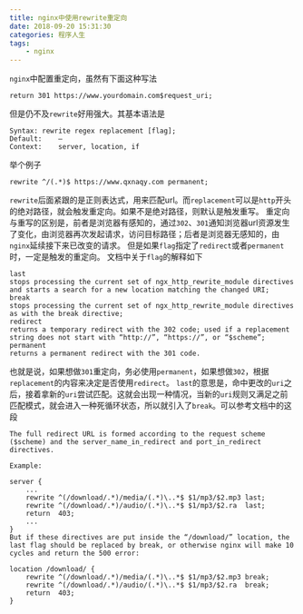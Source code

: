 ```yaml
---
title: nginx中使用rewrite重定向
date: 2018-09-20 15:31:30
categories: 程序人生
tags:
    - nginx
---
```

`nginx`中配置重定向，虽然有下面这种写法
```
return 301 https://www.yourdomain.com$request_uri;
```
但是仍不及`rewrite`好用强大。其基本语法是
```
Syntax:	rewrite regex replacement [flag];
Default:	—
Context:	server, location, if
```
举个例子
```
rewrite ^/(.*)$ https://www.qxnaqy.com permanent;
```
`rewrite`后面紧跟的是正则表达式，用来匹配url。而`replacement`可以是`http`开头的绝对路径，就会触发重定向。如果不是绝对路径，则默认是触发重写。
重定向与重写的区别是，前者是浏览器有感知的，通过`302`、`301`通知浏览器url资源发生了变化，由浏览器再次发起请求，访问目标路径；后者是浏览器无感知的，由`nginx`延续接下来已改变的请求。
但是如果`flag`指定了`redirect`或者`permanent`时，一定是触发的重定向。
文档中关于`flag`的解释如下
```
last
stops processing the current set of ngx_http_rewrite_module directives and starts a search for a new location matching the changed URI;
break
stops processing the current set of ngx_http_rewrite_module directives as with the break directive;
redirect
returns a temporary redirect with the 302 code; used if a replacement string does not start with “http://”, “https://”, or “$scheme”;
permanent
returns a permanent redirect with the 301 code.
```
也就是说，如果想做`301`重定向，务必使用`permanent`，如果想做`302`，根据`replacement`的内容来决定是否使用`redirect`。
`last`的意思是，命中更改的`uri`之后，接着拿新的`uri`尝试匹配。这就会出现一种情况，当新的`uri`规则又满足之前匹配模式，就会进入一种死循环状态，所以就引入了`break`。可以参考文档中的这段
```
The full redirect URL is formed according to the request scheme ($scheme) and the server_name_in_redirect and port_in_redirect directives.

Example:

server {
    ...
    rewrite ^(/download/.*)/media/(.*)\..*$ $1/mp3/$2.mp3 last;
    rewrite ^(/download/.*)/audio/(.*)\..*$ $1/mp3/$2.ra  last;
    return  403;
    ...
}
But if these directives are put inside the “/download/” location, the last flag should be replaced by break, or otherwise nginx will make 10 cycles and return the 500 error:

location /download/ {
    rewrite ^(/download/.*)/media/(.*)\..*$ $1/mp3/$2.mp3 break;
    rewrite ^(/download/.*)/audio/(.*)\..*$ $1/mp3/$2.ra  break;
    return  403;
}
```



